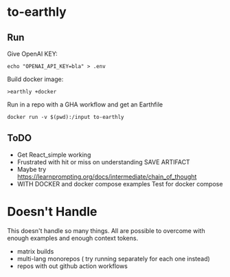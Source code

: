 # to-earthly

## Run

Give OpenAI KEY:
```
echo "OPENAI_API_KEY=bla" > .env
```

Build docker image:
```
>earthly +docker
```
Run in a repo with a GHA workflow and get an Earthfile
```
docker run -v $(pwd):/input to-earthly
```

## ToDO

* Get React_simple working
 * Frustrated with hit or miss on understanding SAVE ARTIFACT
 * Maybe try https://learnprompting.org/docs/intermediate/chain_of_thought
* WITH DOCKER and docker compose examples Test for docker compose

# Doesn't Handle

This doesn't handle so many things. All are possible to overcome with enough examples and enough context tokens.

* matrix builds
* multi-lang monorepos ( try running separately for each one instead)
* repos with out github action workflows